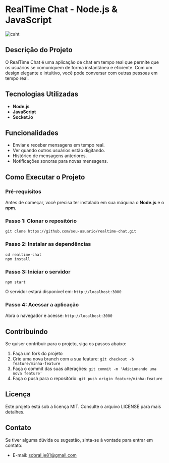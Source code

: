 # **RealTime Chat - Node.js & JavaScript**

![caht](https://github.com/013Edu/web-chat/assets/91925011/c6c2dedb-6042-4a8a-9322-d3674b0ba9fd)


## Descrição do Projeto

O RealTime Chat é uma aplicação de chat em tempo real que permite que os usuários se comuniquem de forma instantânea e eficiente. Com um design elegante e intuitivo, você pode conversar com outras pessoas em tempo real.

## Tecnologias Utilizadas

- **Node.js**
- **JavaScript**
- **Socket.io**

## Funcionalidades

- Enviar e receber mensagens em tempo real.
- Ver quando outros usuários estão digitando.
- Histórico de mensagens anteriores.
- Notificações sonoras para novas mensagens.

## Como Executar o Projeto

### Pré-requisitos

Antes de começar, você precisa ter instalado em sua máquina o **Node.js** e o **npm**.

### Passo 1: Clonar o repositório

```
git clone https://github.com/seu-usuario/realtime-chat.git
```

### Passo 2: Instalar as dependências

```
cd realtime-chat
npm install
```

### Passo 3: Iniciar o servidor

```
npm start
```

O servidor estará disponível em: `http://localhost:3000`

### Passo 4: Acessar a aplicação

Abra o navegador e acesse: `http://localhost:3000`

## Contribuindo

Se quiser contribuir para o projeto, siga os passos abaixo:

1. Faça um fork do projeto
2. Crie uma nova branch com a sua feature: `git checkout -b feature/minha-feature`
3. Faça o commit das suas alterações: `git commit -m 'Adicionando uma nova feature'`
4. Faça o push para o repositório: `git push origin feature/minha-feature`

## Licença

Este projeto está sob a licença MIT. Consulte o arquivo LICENSE para mais detalhes.

## Contato

Se tiver alguma dúvida ou sugestão, sinta-se à vontade para entrar em contato:

- E-mail: sobral.je81@gmail.com
